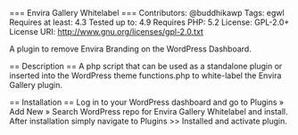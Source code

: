 === Envira Gallery Whitelabel ===
Contributors: @buddhikawp
Tags: egwl
Requires at least: 4.3
Tested up to: 4.9
Requires PHP: 5.2
License: GPL-2.0+
License URI: http://www.gnu.org/licenses/gpl-2.0.txt

A plugin to remove Envira Branding on the WordPress Dashboard.

== Description ==
A php script that can be used as a standalone plugin or inserted into the WordPress theme functions.php to white-label the Envira Gallery plugin.

== Installation ==
Log in to your WordPress dashboard and go to Plugins » Add New » Search WordPress repo for Envira Gallery Whitelabel and install. After installation simply navigate to Plugins >> Installed and activate plugin.
